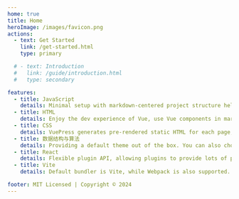 ```yaml
---
home: true
title: Home
heroImage: /images/favicon.png
actions:
  - text: Get Started
    link: /get-started.html
    type: primary

  # - text: Introduction
  #   link: /guide/introduction.html
  #   type: secondary

features:
  - title: JavaScript
    details: Minimal setup with markdown-centered project structure helps you focus on writing.
  - title: HTML
    details: Enjoy the dev experience of Vue, use Vue components in markdown, and develop custom themes with Vue.
  - title: CSS
    details: VuePress generates pre-rendered static HTML for each page, and runs as an SPA once a page is loaded.
  - title: 数据结构与算法
    details: Providing a default theme out of the box. You can also choose a community theme or create your own one.
  - title: React
    details: Flexible plugin API, allowing plugins to provide lots of plug-and-play features for your site.
  - title: Vite
    details: Default bundler is Vite, while Webpack is also supported. Choose the one you like!

footer: MIT Licensed | Copyright © 2024
---
```


